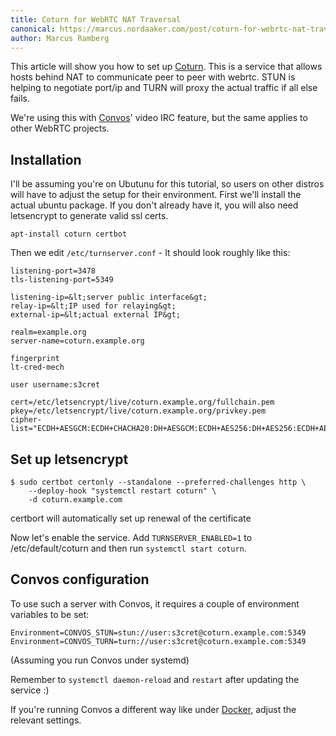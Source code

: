 ```yaml
---
title: Coturn for WebRTC NAT Traversal
canonical: https://marcus.nordaaker.com/post/coturn-for-webrtc-nat-traversal/
author: Marcus Ramberg
---
```


This article will show you how to set up [Coturn](https://github.com/coturn/coturn). This is a service that allows hosts behind NAT to communicate peer to peer with webrtc. STUN is helping to negotiate port/ip and TURN will proxy the actual traffic if all else fails.

We're using this with [Convos](https://convos.chat/)' video IRC feature, but the same applies to other WebRTC projects.

## Installation

I'll be assuming you're on Ubutunu for this tutorial, so users on other distros will have to adjust the setup for their environment. First we'll install the actual ubuntu package. If you don't already have it, you will also need letsencrypt to generate valid ssl certs.

    apt-install coturn certbot

Then we edit `/etc/turnserver.conf` - It should look roughly like this:

    listening-port=3478
    tls-listening-port=5349

    listening-ip=&lt;server public interface&gt;
    relay-ip=&lt;IP used for relaying&gt;
    external-ip=&lt;actual external IP&gt;

    realm=example.org
    server-name=coturn.example.org

    fingerprint
    lt-cred-mech

    user username:s3cret

    cert=/etc/letsencrypt/live/coturn.example.org/fullchain.pem
    pkey=/etc/letsencrypt/live/coturn.example.org/privkey.pem
    cipher-list="ECDH+AESGCM:ECDH+CHACHA20:DH+AESGCM:ECDH+AES256:DH+AES256:ECDH+AES128:DH+AES:RSA+AESGCM:RSA+AES:!aNULL:!MD5:!DSS"

## Set up letsencrypt

    $ sudo certbot certonly --standalone --preferred-challenges http \
        --deploy-hook "systemctl restart coturn" \
        -d coturn.example.com

certbort will automatically set up renewal of the certificate

Now let's enable the service. Add `TURNSERVER_ENABLED=1` to /etc/default/coturn and then
run `systemctl start coturn`.


## Convos configuration

To use such a server with Convos, it requires a couple of environment variables to be set:

    Environment=CONVOS_STUN=stun://user:s3cret@coturn.example.com:5349
    Environment=CONVOS_TURN=turn://user:s3cret@coturn.example.com:5349

(Assuming you run Convos under systemd)

Remember to `systemctl daemon-reload` and `restart` after updating the service :)

If you're running Convos a different way like under [Docker](/doc/start#docker), adjust the relevant settings.
